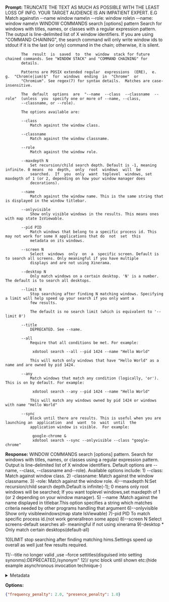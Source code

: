 **Prompt:**
TRUNCATE THE TEXT AS MUCH AS POSSIBLE WITH THE LEAST LOSS OF INFO. YOUR TARGET AUDIENCE IS AN IMPATIENT EXPERT. E.G Match against\n --name window name\n --role: window role\n --name: window name\n 
WINDOW COMMANDS
       search [options] pattern
           Search for windows with titles, names, or classes with a regular expression pattern. The output is line-delimited list of
           X window identifiers. If you are using "COMMAND CHAINING", the search command will only write window ids to stdout if  it
           is the last (or only) command in the chain; otherwise, it is silent.

           The  result  is  saved  to  the  window  stack for future chained commands. See "WINDOW STACK" and "COMMAND CHAINING" for
           details.

           Patterns are POSIX extended regular  expressions  (ERE),  e.  g.  "Chrom(e|ium)$"  for  windows  ending  in  "Chrome"  or
           "Chromium". See regex(7) for syntax details.  Matches are case-insensitive.

           The  default  options  are  "--name  --class  --classname  --role"  (unless  you  specify one or more of --name, --class,
           --classname, or --role).

           The options available are:

           --class
               Match against the window class.

           --classname
               Match against the window classname.

           --role
               Match against the window role.

           --maxdepth N
               Set recursion/child search depth. Default is -1, meaning infinite. 0 means  no  depth,  only  root  windows  will  be
               searched.  If  you  only  want  toplevel  windows, set maxdepth of 1 (or 2, depending on how your window manager does
               decorations).

           --name
               Match against the window name. This is the same string that is displayed in the window titlebar.

           --onlyvisible
               Show only visible windows in the results. This means ones with map state IsViewable.

           --pid PID
               Match windows that belong to a specific process id. This may not work for some X applications that do  not  set  this
               metadata on its windows.

           --screen N
               Select  windows  only  on  a  specific screen. Default is to search all screens. Only meaningful if you have multiple
               displays and are not using Xinerama.

           --desktop N
               Only match windows on a certain desktop. 'N' is a number. The default is to search all desktops.

           --limit N
               Stop searching after finding N matching windows. Specifying a limit will help speed up your search if you only want a
               few results.

               The default is no search limit (which is equivalent to '--limit 0')

           --title
               DEPRECATED. See --name.

           --all
               Require that all conditions be met. For example:

                xdotool search --all --pid 1424 --name "Hello World"

               This will match only windows that have "Hello World" as a name and are owned by pid 1424.

           --any
               Match windows that match any condition (logically, 'or'). This is on by default. For example:

                xdotool search --any --pid 1424 --name "Hello World"

               This will match any windows owned by pid 1424 or windows with name "Hello World"

           --sync
               Block until there are results. This is useful when you are launching an  application  and  want  to  wait  until  the
               application window is visible.  For example:

                google-chrome &
                xdotool search --sync --onlyvisible --class "google-chrome"

**Response:**
WINDOW COMMANDS search [options] pattern. Search for windows with titles, names, or classes using a regular expression pattern. Output is line-delimited list of X window identifiers. Default options are --name, --class, --classname and--role). Available options include: 1) --class: Match against window class.
2) -classname: Match against the window classname.
3) -role: Match against the window role.
4)--maxdepth N:Set recursion/child search depth.Default is infinite(-1); 0 means only root windows will be searched; If you want toplevel windows,set maxdepth of 1 (or 2 depending on your window manager).
5) --name :Match against the name displayed in titlebar.This option specifies a string which matches criteria needed by other programs handling that argument
6)--onlyvisible Show only visiblewindows(map state IsViewable)
7)-pid PID To match specific process id.(not work generallreon some apps)
8)--screen N Select screens-default searches all- meaningful if not using xinerama
9)-desktop * Only match certain desktops(default-all)

10)LIMIT stop searching after finding matching hims.Settings speed up overall as well just few results required.

11/--title no longer valid ,use –force settitles(disguised into setting synonms):DEPRECATED,/synonym"
12)/ sync block until shown etc:(hide example asynchronous invocation technique-)

<details><summary>Metadata</summary>

- Duration: 31426 ms
- Datetime: 2023-10-17T13:24:00.897659
- Model: gpt-3.5-turbo-0613

</details>

**Options:**
```json
{"frequency_penalty": 2.0, "presence_penalty": 1.0}
```

